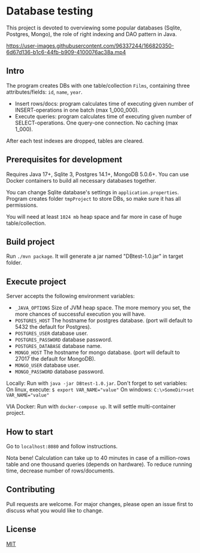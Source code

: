 # Database testing
This project is devoted to overviewing some popular databases (Sqlite, Postgres, Mongo), the role of right indexing and DAO pattern in Java.


https://user-images.githubusercontent.com/96337244/166820350-6d67d136-b1c6-44fb-b909-4100076ac38a.mp4




## Intro
The program creates DBs with one table/collection `Films`, containing three attributes/fields: `id`, `name`, `year`.

- Insert rows/docs: program calculates time of executing given number of INSERT-operations in one batch (max 1_000_000).
- Execute queries: program calculates time of executing given number of SELECT-operations. One query-one connection. No caching (max 1_000).

After each test indexes are dropped, tables are cleared.

## Prerequisites for development
Requires Java 17+, Sqlite 3, Postgres 14.1+, MongoDB 5.0.6+. You can use Docker containers to build all necessary databases together.

You can change Sqlite database's settings in `application.properties`. Program creates folder `tmpProject` to store DBs, so make sure it has all permissions.

You will need at least `1024 mb` heap space and far more in case of huge table/collection.

## Build project
Run `./mvn package`. It will generate a jar named "DBtest-1.0.jar" in target folder.

## Execute project
Server accepts the following environment variables:
 - `_JAVA_OPTIONS` Size of JVM heap space. The more memory you set, the more chances of successful execution you will have.
 - `POSTGRES_HOST` The hostname for postgres database. (port will default to 5432 the default for Postgres).
 - `POSTGRES_USER` database user.
 - `POSTGRES_PASSWORD` database password.
 - `POSTGRES_DATABASE` database name.
 - `MONGO_HOST` The hostname for mongo database. (port will default to 27017 the default for MongoDB).
 - `MONGO_USER` database user.
 - `MONGO_PASSWORD` database password.

Locally:
Run with `java -jar DBtest-1.0.jar`. Don't forget to set variables: 
  On linux, execute: `$ export VAR_NAME="value"`
  On windows: `C:\>SomeDir>set VAR_NAME="value"`

VIA Docker:
Run with `docker-compose up`. It will settle multi-container project.

## How to start
Go to `localhost:8080` and follow instructions.

Nota bene! Calculation can take up to 40 minutes in case of a million-rows table and one thousand queries (depends on hardware). 
To reduce running time, decrease number of rows/documents.

## Contributing
Pull requests are welcome. For major changes, please open an issue first to discuss what you would like to change.

## License
[MIT](https://github.com/pavelbelonosov/DB-tester/blob/master/LICENSE)

